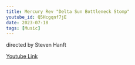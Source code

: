 ```yaml
---
title: Mercury Rev "Delta Sun Bottleneck Stomp"
youtube_id: Q5Hcgqnf7jE
date: 2023-07-18
tags: [Music]
---
```

directed by Steven Hanft  

[Youtube Link](https://www.youtube.com/watch?v=Q5Hcgqnf7jE)  
